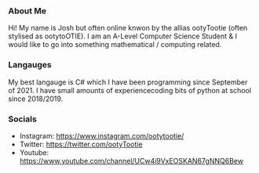 ### About Me
Hi! My name is Josh but often online knwon by the allias ootyTootie (often stylised as ootytoOTIE). I am an A-Level Computer Science Student & I would like to go into something mathematical / computing related. 

### Langauges
My best langauge is C# which I have been programming since September of 2021. I have small amounts of experiencecoding bits of python at school since 2018/2019. 

### Socials
- Instagram: https://www.instagram.com/ootytootie/
- Twitter: https://twitter.com/ootyTootie
- Youtube: https://www.youtube.com/channel/UCw4i9VxEOSKAN67gNNQ6Bew

